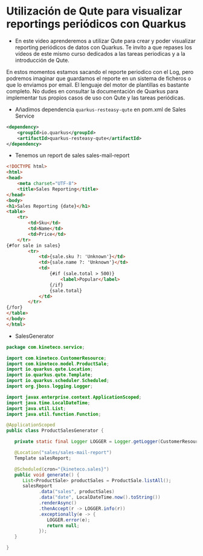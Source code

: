 # Utilización de Qute para visualizar reportings periódicos con Quarkus
- En este video aprenderemos a utilizar Qute para crear y poder visualizar
reporting periódicos de datos con Quarkus.
Te invito a que repases los vídeos de este mismo curso dedicados a las tareas 
periodicas y a la introducción de Qute.

En estos momentos estamos sacando el reporte periodico con el Log, pero podremos
imaginar que guardamos el reporte en un sistema de ficheros o que lo enviamos
por email.
El lenguaje del motor de plantillas es bastante completo. No dudes en consultar
la documentación de Quarkus para implementar tus propios casos de uso con
Qute y las tareas periódicas.

* Añadimos dependencia `quarkus-resteasy-qute` en pom.xml de Sales Service
```xml
<dependency>
    <groupId>io.quarkus</groupId>
    <artifactId>quarkus-resteasy-qute</artifactId>
</dependency>
```

* Tenemos un report de sales sales-mail-report

```html
<!DOCTYPE html>
<html>
<head>
    <meta charset="UTF-8">
    <title>Sales Reporting</title>
</head>
<body>
<h1>Sales Reporting {date}</h1>
<table>
    <tr>
        <td>Sku</td>
        <td>Name</td>
        <td>Price</td>
    </tr>
{#for sale in sales}
        <tr>
            <td>{sale.sku ?: 'Unknown'}</td>
            <td>{sale.name ?: 'Unknown'}</td>
            <td>
                {#if (sale.total > 500)}
                    <label>Popular</label>
                {/if}
                {sale.total}
            </td>
        </tr>
{/for}
</table>
</body>
</html>
```

* SalesGenerator
```java
package com.kineteco.service;

import com.kineteco.CustomerResource;
import com.kineteco.model.ProductSale;
import io.quarkus.qute.Location;
import io.quarkus.qute.Template;
import io.quarkus.scheduler.Scheduled;
import org.jboss.logging.Logger;

import javax.enterprise.context.ApplicationScoped;
import java.time.LocalDateTime;
import java.util.List;
import java.util.function.Function;

@ApplicationScoped
public class ProductSalesGenerator {

   private static final Logger LOGGER = Logger.getLogger(CustomerResource.class);

   @Location("sales/sales-mail-report")
   Template salesReport;

   @Scheduled(cron="{kineteco.sales}")
   public void generate() {
      List<ProductSale> productSales = ProductSale.listAll();
      salesReport
            .data("sales", productSales)
            .data("date", LocalDateTime.now().toString())
            .renderAsync()
            .thenAccept(r -> LOGGER.info(r))
            .exceptionally(e -> {
               LOGGER.error(e);
               return null;
            });
   }

}

```
